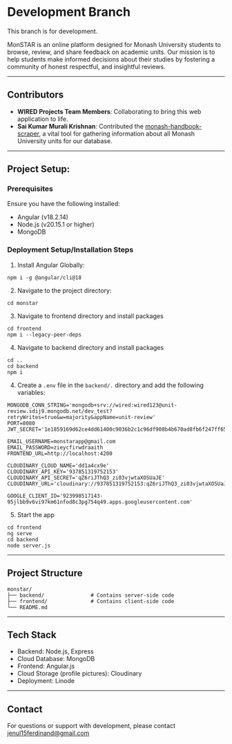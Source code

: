 # Development Branch
This branch is for development.

MonSTAR is an online platform designed for Monash University students to browse, review, and share feedback on academic units. Our mission is to help students make informed decisions about their studies by fostering a community of honest respectful, and insightful reviews.

---

## Contributors
- **WIRED Projects Team Members**: Collaborating to bring this web application to life.
- **Sai Kumar Murali Krishnan**: Contributed the [monash-handbook-scraper](https://github.com/saikumarmk/monash-handbook-scraper), a vital tool for gathering information about all Monash University units for our database. 

---

## Project Setup:
### Prerequisites
Ensure you have the following installed:
- Angular (v18.2.14)
- Node.js (v20.15.1 or higher)
- MongoDB

### Deployment Setup/Installation Steps
1. Install Angular Globally:
```shell
npm i -g @angular/cli@18
```
2. Navigate to the project directory:
```shell
cd monstar
```
3. Navigate to frontend directory and install packages
```shell
cd frontend
npm i --legacy-peer-deps
```
4. Navigate to backend directory and install packages
```shell
cd ..
cd backend
npm i
```
4. Create a `.env` file in the `backend/.` directory and add the following variables:
```shell
MONGODB_CONN_STRING='mongodb+srv://wired:wired123@unit-review.sdij9.mongodb.net/dev_test?retryWrites=true&w=majority&appName=unit-review'
PORT=8080
JWT_SECRET='1e1859169d62ce4dd61400c9036b2c1c96df908b4b670ad8fb6f247ff6557d84'

EMAIL_USERNAME=monstarapp@gmail.com
EMAIL_PASSWORD=zieycfirwdraaith
FRONTEND_URL=http://localhost:4200

CLOUDINARY_CLOUD_NAME='dd1a4cx9e'
CLOUDINARY_API_KEY='937851319752153'
CLOUDINARY_API_SECRET='qZ6riJThQ3_zi03vjwtaXOSUaJE'
CLOUDINARY_URL='cloudinary://937851319752153:qZ6riJThQ3_zi03vjwtaXOSUaJE@dd1a4cx9e'

GOOGLE_CLIENT_ID='923998517143-95jlbb9v6vi97km61nfod8c3pg754q49.apps.googleusercontent.com'
```
5. Start the app
```
cd frontend
ng serve
cd backend
node server.js
```
---

## Project Structure
```
monstar/
├── backend/               # Contains server-side code
├── frontend/              # Contains client-side code
└── README.md              
```

---

## Tech Stack
- Backend: Node.js, Express
- Cloud Database: MongoDB
- Frontend: Angular.js
- Cloud Storage (profile pictures): Cloudinary
- Deployment: Linode

---

## Contact
For questions or support with development, please contact jenul15ferdinand@gmail.com
